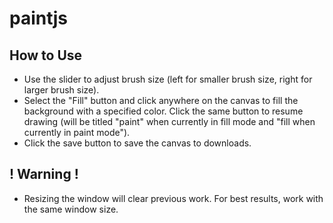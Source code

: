 # paintjs
How to Use
--------------------------
* Use the slider to adjust brush size (left for smaller brush size, right for larger brush size).
* Select the "Fill" button and click anywhere on the canvas to fill the background with a specified color. Click the same button to resume drawing (will be titled "paint" when currently in fill mode and "fill when currently in paint mode").
* Click the save button to save the canvas to downloads.

! Warning !
--------------------------
* Resizing the window will clear previous work. For best results, work with the same window size.
